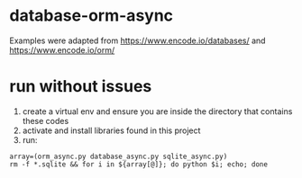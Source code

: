 # database-orm-async
Examples were adapted from https://www.encode.io/databases/ and https://www.encode.io/orm/

# run without issues
1. create a virtual env and ensure you are inside the directory that contains these codes
2. activate and install libraries found in this project
3. run:
```shell
array=(orm_async.py database_async.py sqlite_async.py)
rm -f *.sqlite && for i in ${array[@]}; do python $i; echo; done
```